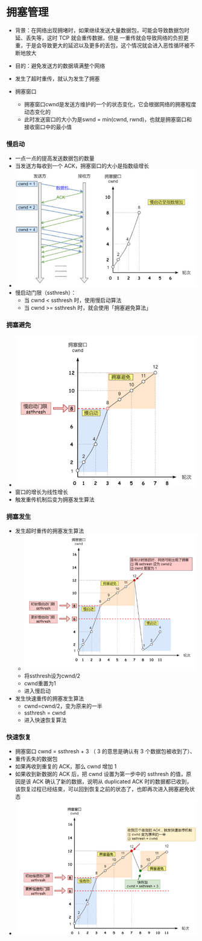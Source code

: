 # 拥塞管理

- 背景：在⽹络出现拥堵时，如果继续发送⼤量数据包，可能会导致数据包时延、丢失等，这时 TCP 就会重传数据，但是 ⼀重传就会导致⽹络的负担更重，于是会导致更⼤的延迟以及更多的丢包，这个情况就会进⼊恶性循环被不断地放⼤
- 目的：避免发送方的数据填满整个网络
- 发生了超时重传，就认为发生了拥塞

- 拥塞窗口
  - 拥塞窗⼝cwnd是发送⽅维护的⼀个的状态变化，它会根据⽹络的拥塞程度动态变化的
  - 此时发送窗口的大小为是swnd = min(cwnd, rwnd)，也就是拥塞窗⼝和接收窗⼝中的最小值



### 慢启动

- ⼀点⼀点的提⾼发送数据包的数量
- 当发送⽅每收到⼀个 ACK，拥塞窗口的大小是指数级增长
- ![](../image/慢启动.png)
- 慢启动门限（ssthresh）：
  - 当 cwnd < ssthresh 时，使⽤慢启动算法
  - 当 cwnd >= ssthresh 时，就会使⽤「拥塞避免算法」







### 拥塞避免

- ![](../image/拥塞避免.png)
- 窗口的增长为线性增长
- 触发重传机制后变为拥塞发生算法







### 拥塞发生

- 发生超时重传的拥塞发生算法
  - ![](../image/拥塞发生(超时重传).png)
  - 将ssthresh设为cwnd/2
  - cwnd重置为1
  - 进入慢启动
- 发生快速重传的拥塞发生算法
  - cwnd=cwnd/2，变为原来的一半
  - ssthresh = cwnd
  - 进入快速恢复算法







### 快速恢复

- 拥塞窗⼝ cwnd = ssthresh + 3 （ 3 的意思是确认有 3 个数据包被收到了）、
- 重传丢失的数据包
- 如果再收到重复的 ACK，那么 cwnd 增加 1
- 如果收到新数据的 ACK 后，把 cwnd 设置为第⼀步中的 ssthresh 的值，原因是该 ACK 确认了新的数据，说明从 duplicated ACK 时的数据都已收到，该恢复过程已经结束，可以回到恢复之前的状态了，也即再次进入拥塞避免状态
- ![](../image/快速恢复.png)